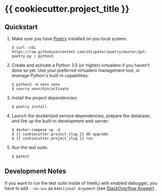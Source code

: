 # {{ cookiecutter.project_title }}


## Quickstart

 1. Make sure you have [Poetry][1] installed on you local system.

        $ curl -sSL https://raw.githubusercontent.com/sdispater/poetry/master/get-poetry.py | python3

 2. Create and activate a Python 3.5 (or higher) virtualenv if you haven't
    done so yet.  Use your preferred virtualenv management tool, or leverage
    Python's built-in capabilities:

        $ python3 -m venv venv
        $ source venv/bin/activate

 3. Install the project dependencies:

        $ poetry install

 4. Launch the dockerized service dependencies, prepare the database, and fire
    up the built-in development web server:

        $ docker-compose up -d
        $ {{ cookiecutter.project_slug }} db upgrade
        $ {{ cookiecutter.project_slug }} run

 5. Run the test suite:

        $ pytest

[1]: https://poetry.eustace.io/


## Development Notes

If you want to run the test suite inside of IntelliJ with enabled debugger, 
you have to add `--no-cov` as `Additional Argument` (see 
[StackOverflow Answer][2]).

[2]: https://stackoverflow.com/questions/40718760/unable-to-debug-in-pycharm-with-pytest
